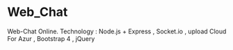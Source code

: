 # Web_Chat
Web-Chat Online. Technology : Node.js + Express , Socket.io , upload Cloud For Azur , Bootstrap 4 , jQuery
